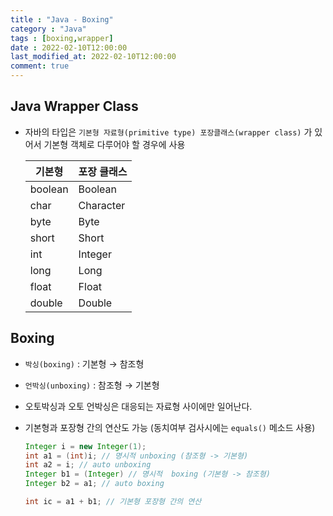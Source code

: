 ```yaml
---
title : "Java - Boxing"
category : "Java"
tags : [boxing,wrapper]
date : 2022-02-10T12:00:00
last_modified_at: 2022-02-10T12:00:00
comment: true
---
```




## Java Wrapper Class

- 자바의 타입은 `기본형 자료형(primitive type) 포장클래스(wrapper class)` 가 있어서 기본형 객체로 다루어야 할 경우에 사용

  | 기본형  | 포장 클래스 |
  | ------- | ----------- |
  | boolean | Boolean     |
  | char    | Character   |
  | byte    | Byte        |
  | short   | Short       |
  | int     | Integer     |
  | long    | Long        |
  | float   | Float       |
  | double  | Double      |

## Boxing

- `박싱(boxing)` : 기본형 → 참조형

- `언박싱(unboxing)` : 참조형 → 기본형

- 오토박싱과 오토 언박싱은 대응되는 자료형 사이에만 일어난다.

- 기본형과 포장형 간의 연산도 가능 (동치여부 검사시에는 `equals()` 메소드 사용)

  ```java
  Integer i = new Integer(1);
  int a1 = (int)i; // 명시적 unboxing (참조형 -> 기본형)
  int a2 = i; // auto unboxing
  Integer b1 = (Integer) // 명시적  boxing (기본형 -> 참조형)
  Integer b2 = a1; // auto boxing
  
  int ic = a1 + b1; // 기본형 포장형 간의 연산
  ```